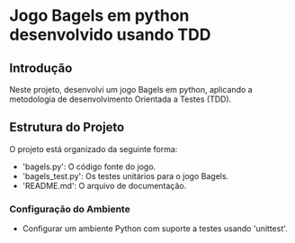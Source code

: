 # Jogo Bagels em python desenvolvido usando TDD

## Introdução

Neste projeto, desenvolvi um jogo Bagels em python, aplicando a metodologia de desenvolvimento Orientada a Testes (TDD).

## Estrutura do Projeto

O projeto está organizado da seguinte forma:

- 'bagels.py': O código fonte do jogo.
- 'bagels_test.py': Os testes unitários para o jogo Bagels.
- 'README.md': O arquivo de documentação.

### Configuração do Ambiente

- Configurar um ambiente Python com suporte a testes usando 'unittest'.
